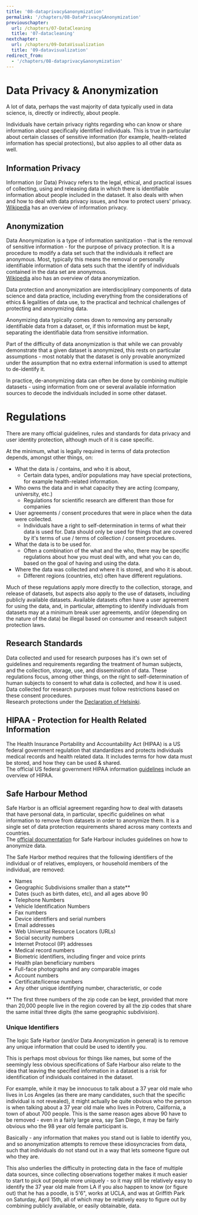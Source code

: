 ```yaml
---
title: '08-dataprivacy&anonymization'
permalink: '/chapters/08-DataPrivacy&Anonymization'
previouschapter:
  url: /chapters/07-DataCleaning
  title: '07-datacleaning'
nextchapter:
  url: /chapters/09-DataVisualization
  title: '09-datavisualization'
redirect_from:
  - '/chapters/08-dataprivacy&anonymization'
---
```


# Data Privacy & Anonymization

A lot of data, perhaps the vast majority of data typically used in data science, is, directly or indirectly, about people. 

Individuals have certain privacy rights regarding who can know or share information about specifically identified individuals. This is true in particular about certain classes of sensitive information (for example, health-related information has special protections), but also applies to all other data as well. 

## Information Privacy

<div class="alert alert-success">
Information (or Data) Privacy refers to the legal, ethical, and practical issues of collecting, using and releasing data in which there is identifiable information about people included in the dataset. It also deals with when and how to deal with data privacy issues, and how to protect users' privacy.
</div>

<div class="alert alert-info">
<a href="https://en.wikipedia.org/wiki/Information_privacy" class="alert-link">Wikipedia</a>
has an overview of information privacy.
</div>

## Anonymization

<div class="alert alert-success">
Data Anonymization is a type of information sanitization - that is the removal of sensitive information - for the purpose of privacy protection. It is a procedure to modify a data set such that the individuals it reflect are anonymous. Most, typically this means the removal or personally identifiable information of data sets such that the identify of individuals contained in the data set are anonymous.
</div>

<div class="alert alert-info">
<a href="https://en.wikipedia.org/wiki/Data_anonymization" class="alert-link">Wikipedia</a>
also has an overview of data anonymization.
</div>

Data protection and anonymization are interdisciplinary components of data science and data practice, including everything from the considerations of ethics & legalities of data use, to the practical and technical challenges of protecting and anonymizing data. 

Anonymizing data typically comes down to removing any personally identifiable data from a dataset, or, if this information must be kept, separating the identifiable data from sensitive information. 

Part of the difficulty of data anonymization is that while we can provably demonstrate that a given dataset is anonymized, this rests on particular assumptions - most notably that the dataset is only provable anonymized under the assumption that no extra external information is used to attempt to de-identify it. 

In practice, de-anonymizing data can often be done by combining multiple datasets - using information from one or several available information sources to decode the individuals included in some other dataset. 

# Regulations

There are many official guidelines, rules and standards for data privacy and user identity protection, although much of it is case specific. 

At the minimum, what is legally required in terms of data protection depends, amongst other things, on:
- What the data is / contains, and who it is about, 
    - Certain data types, and/or populations may have special protections, for example health-related information.
- Who owns the data and in what capacity they are acting (company, university, etc.)
    - Regulations for scientific research are different than those for companies
- User agreements / consent procedures that were in place when the data were collected. 
    - Individuals have a right to self-determination in terms of what their data is used for. Data should only be used for things that are covered by it's terms of use / terms of collection / consent procedures.
- What the data is to be used for.
    - Often a combination of the what and the who, there may be specific regulations about how you must deal with, and what you can do, based on the goal of having and using the data.
- Where the data was collected and where it is stored, and who it is about.
    - Different regions (countries, etc) often have different regulations.

Much of these regulations apply more directly to the collection, storage, and release of datasets, but aspects also apply to the use of datasets, including publicly available datasets. Available datasets often have a user agreement for using the data, and, in particular, attempting to identify individuals from datasets may at a minimum break user agreements, and/or (depending on the nature of the data) be illegal based on consumer and research subject protection laws. 

## Research Standards

<div class="alert alert-success">
Data collected and used for research purposes has it's own set of guidelines and requirements regarding the treatment of human subjects, and the collection, storage, use, and dissemination of data. These regulations focus, among other things, on the right to self-determination of human subjects to consent to what data is collected, and how it is used. Data collected for research purposes must follow restrictions based on these consent procedures. 
</div>

<div class="alert alert-info">
Research protections under the
<a href="https://en.wikipedia.org/wiki/Declaration_of_Helsinki" class="alert-link">Declaration of Helsinki</a>.
</div>

## HIPAA - Protection for Health Related Information

<div class="alert alert-success">
The Health Insurance Portability and Accountability Act (HIPAA) is a US federal government regulation that standardizes and protects individuals medical records and health related data. It includes terms for how data must be stored, and how they can be used & shared.
</div>

<div class="alert alert-info">
The official US federal government HIPAA information
<a href="https://www.hhs.gov/hipaa/" class="alert-link">guidelines</a>
include an overview of HIPAA.
</div>

## Safe Harbour Method

<div class="alert alert-success">
Safe Harbor is an official agreement regarding how to deal with datasets that have personal data, in particular, specific guidelines on what information to remove from datasets in order to anonymize them. It is a single set of data protection requirements shared across many contexts and countries. 
</div>

<div class="alert alert-info">
The 
<a href="https://www.hhs.gov/hipaa/for-professionals/privacy/special-topics/de-identification/" class="alert-link">official documentation</a>
for Safe Harbour includes guidelines on how to anonymize data.
</div>

The Safe Harbor method requires that the following identifiers of the individual or of relatives, employers, or household members of the individual, are removed:
- Names
- Geographic Subdivisions smaller than a state**
- Dates (such as birth dates, etc), and all ages above 90
- Telephone Numbers
- Vehicle Identification Numbers
- Fax numbers
- Device identifiers and serial numbers
- Email addresses
- Web Universal Resource Locators (URLs)
- Social security numbers
- Internet Protocol (IP) addresses
- Medical record numbers
- Biometric identifiers, including finger and voice prints
- Health plan beneficiary numbers
- Full-face photographs and any comparable images
- Account numbers
- Certificate/license numbers
- Any other unique identifying number, characteristic, or code


** The first three numbers of the zip code can be kept, provided that more than 20,000 people live in the region covered by all the zip codes that share the same initial three digits (the same geographic subdivision). 

### Unique Identifiers

The logic Safe Harbor (and/or Data Anonymization in general) is to remove any unique information that could be used to identify you. 

This is perhaps most obvious for things like names, but some of the seemingly less obvious specifications of Safe Harbour also relate to the idea that leaving the specified information in a dataset is a risk for identification of individuals contained in the dataset. 

For example, while it may be innocuous to talk about a 37 year old male who lives in Los Angeles (as there are many candidates, such that the specific individual is not revealed), it might actually be quite obvious who the person is when talking about a 37 year old male who lives in Potrero, California, a town of about 700 people. This is the same reason ages above 90 have to be removed - even in a fairly large area, say San Diego, it may be fairly obvious who the 98 year old female participant is. 

Basically - any information that makes you stand out is liable to identify you, and so anonymization attempts to remove these idiosyncracies from data, such that individuals do not stand out in a way that lets someone figure out who they are.

This also underlies the difficulty in protecting data in the face of multiple data sources, since collecting observations together makes it much easier to start to pick out people more uniquely - so it may still be relatively easy to identify the 37 year old male from LA if you also happen to know (or figure out) that he has a poodle, is 5'6", works at UCLA, and was at Griffith Park on Saturday, April 15th, all of which may be relatively easy to figure out by combining publicly available, or easily obtainable, data.
